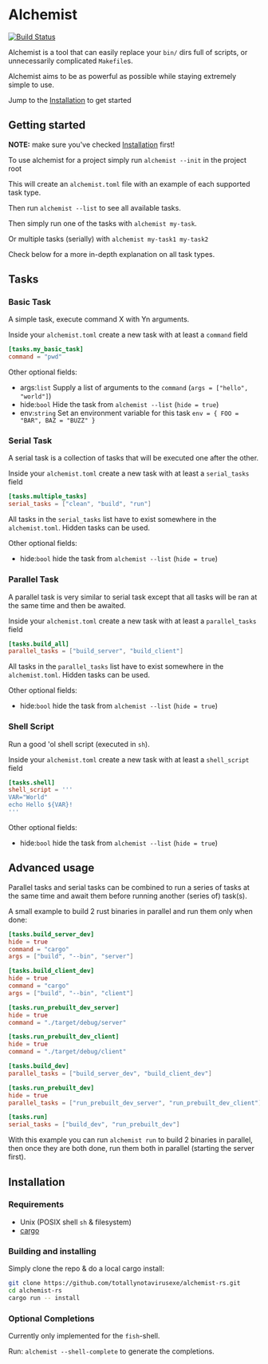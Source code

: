 # Alchemist

[![Build Status](https://abstract.semaphoreci.com/badges/alchemist-rs/branches/main.svg?style=shields&key=cdf2297c-d5d0-4ddc-8c37-e330fe7a6693)](https://abstract.semaphoreci.com/projects/alchemist-rs)

Alchemist is a tool that can easily replace your `bin/` dirs full of scripts, or unnecessarily complicated `Makefile`s.

Alchemist aims to be as powerful as possible while staying extremely simple to use.

Jump to the [Installation](#Installation) to get started

## Getting started
**NOTE:** make sure you've checked [Installation](#Installation) first!

To use alchemist for a project simply run `alchemist --init` in the project root

This will create an `alchemist.toml` file with an example of each supported task type.

Then run `alchemist --list` to see all available tasks.

Then simply run one of the tasks with `alchemist my-task`.

Or multiple tasks (serially) with `alchemist my-task1 my-task2`

Check below for a more in-depth explanation on all task types.

## Tasks

### Basic Task

A simple task, execute command X with Yn arguments.

Inside your `alchemist.toml` create a new task with at least a `command` field

```toml
[tasks.my_basic_task]
command = "pwd"
```

Other optional fields:
- args:`list` Supply a list of arguments to the `command` (`args = ["hello", "world"]`)
- hide:`bool` Hide the task from `alchemist --list` (`hide = true`)
- env:`string` Set an environment variable for this task `env = { FOO = "BAR", BAZ = "BUZZ" }`

### Serial Task

A serial task is a collection of tasks that will be executed one after the other.

Inside your `alchemist.toml` create a new task with at least a `serial_tasks` field
```toml
[tasks.multiple_tasks]
serial_tasks = ["clean", "build", "run"]
```

All tasks in the `serial_tasks` list have to exist somewhere in the `alchemist.toml`. Hidden tasks can be used.

Other optional fields:
- hide:`bool` hide the task from `alchemist --list` (`hide = true`)

### Parallel Task

A parallel task is very similar to serial task except that all tasks will be ran at the same time and then be awaited.

Inside your `alchemist.toml` create a new task with at least a `parallel_tasks` field
```toml
[tasks.build_all]
parallel_tasks = ["build_server", "build_client"]
```

All tasks in the `parallel_tasks` list have to exist somewhere in the `alchemist.toml`. Hidden tasks can be used.

Other optional fields:
- hide:`bool` hide the task from `alchemist --list` (`hide = true`)

### Shell Script

Run a good 'ol shell script (executed in `sh`).

Inside your `alchemist.toml` create a new task with at least a `shell_script` field
```toml
[tasks.shell]
shell_script = '''
VAR="World"
echo Hello ${VAR}!
'''
```

Other optional fields:
- hide:`bool` hide the task from `alchemist --list` (`hide = true`)

## Advanced usage

Parallel tasks and serial tasks can be combined to run a series of tasks at the same time and await them before running another (series of) task(s).

A small example to build 2 rust binaries in parallel and run them only when done:
```toml
[tasks.build_server_dev]
hide = true
command = "cargo"
args = ["build", "--bin", "server"]

[tasks.build_client_dev]
hide = true
command = "cargo"
args = ["build", "--bin", "client"]

[tasks.run_prebuilt_dev_server]
hide = true
command = "./target/debug/server"

[tasks.run_prebuilt_dev_client]
hide = true
command = "./target/debug/client"

[tasks.build_dev]
parallel_tasks = ["build_server_dev", "build_client_dev"]

[tasks.run_prebuilt_dev]
hide = true
parallel_tasks = ["run_prebuilt_dev_server", "run_prebuilt_dev_client"]

[tasks.run]
serial_tasks = ["build_dev", "run_prebuilt_dev"]
```

With this example you can run `alchemist run` to build 2 binaries in parallel, then once they are both done, run them both in parallel (starting the server first).

## Installation

### Requirements
- Unix (POSIX shell `sh` & filesystem)
- [cargo](https://rustup.rs/)

### Building and installing
Simply clone the repo & do a local cargo install:

```sh
git clone https://github.com/totallynotavirusexe/alchemist-rs.git
cd alchemist-rs
cargo run -- install
```

### Optional Completions
Currently only implemented for the `fish`-shell.

Run: `alchemist --shell-complete` to generate the completions.
